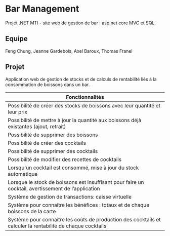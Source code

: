 # Bar Management

Projet .NET MTI - site web de gestion de bar : asp.net core MVC et SQL.

## Equipe

Feng Chung, Jeanne Gardebois, Axel Baroux, Thomas Franel

## Projet

Application web de gestion de stocks et de calculs de rentabilité liés à la consommation de boissons dans un bar.


| Fonctionnalités                                                                                             |
| ---------------                                                                                             | 
| Possibilité de créer des stocks de boissons avec leur quantité et leur prix                                 |
| Possibilité de mettre à jour la quantité aux boissons déjà existantes (ajout, retrait)                      |
| Possibilité de supprimer des boissons                                                                       |
| Possibilité de créer des cocktails                                                                          |
| Possibilité de supprimer des cocktails                                                                      |
| Possibilité de modifier des recettes de cocktails                                                           |
| Lorsqu'un cocktail est consommé, mise à jour du stock automatique                                           |
| Lorsque le stock de boissons est insuffisant pour faire un cocktail, avertissement de l’application         |
| Système de gestion de transactions: caisse virtuelle                                                        |
| Système pour connaître les bénéfices : totaux et de chaque boissons de la carte                             |
| Système pour connaître les coûts de production des cocktails et calculer la rentabilité de chaque cocktails |


